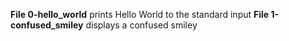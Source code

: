 **File 0-hello_world** prints Hello World to the standard input
**File 1-confused_smiley** displays a confused smiley

